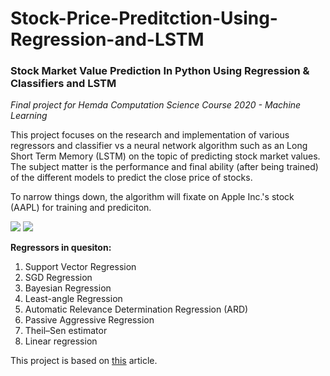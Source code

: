 # Stock-Price-Preditction-Using-Regression-and-LSTM
### Stock Market Value Prediction In Python Using Regression &amp; Classifiers and LSTM 

*Final project for Hemda Computation Science Course 2020 - Machine Learning*

This project focuses on the research and implementation of various regressors and classifier vs a neural network 
algorithm such as an Long Short Term Memory (LSTM) on the topic of predicting stock market values. The subject matter is the performance and final 
ability (after being trained) of the different models to predict the close price of stocks.

To narrow things down, the algorithm will fixate on Apple Inc.'s stock (AAPL) for training and prediciton.

<img src="https://i.ibb.co/LgXD57r/LSTM.png">
<img src="https://i.ibb.co/vwqXZrc/SGD.png">


**Regressors in quesiton:**
1. Support Vector Regression
2. SGD Regression
3. Bayesian Regression
4. Least-angle Regression
5. Automatic Relevance Determination Regression (ARD)
6. Passive Aggressive Regression
7. Theil–Sen estimator
8. Linear regression


This project is based on [this](https://medium.com/@randerson112358/stock-price-prediction-using-python-machine-learning-e82a039ac2bb) article.
